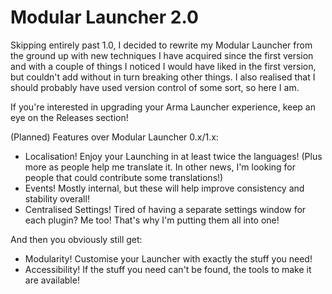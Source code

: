 # Modular Launcher 2.0
Skipping entirely past 1.0, I decided to rewrite my Modular Launcher from the ground up with new techniques I have acquired since the first version and with a couple of things I noticed I would have liked in the first version, but couldn't add without in turn breaking other things.
I also realised that I should probably have used version control of some sort, so here I am.

If you're interested in upgrading your Arma Launcher experience, keep an eye on the Releases section!

(Planned) Features over Modular Launcher 0.x/1.x:
* Localisation! Enjoy your Launching in at least twice the languages! (Plus more as people help me translate it. In other news, I'm looking for people that could contribute some translations!)
* Events! Mostly internal, but these will help improve consistency and stability overall!
* Centralised Settings! Tired of having a separate settings window for each plugin? Me too! That's why I'm putting them all into one!

And then you obviously still get:
* Modularity! Customise your Launcher with exactly the stuff you need!
* Accessibility! If the stuff you need can't be found, the tools to make it are available!